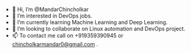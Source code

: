 - 👋 Hi, I’m @MandarChincholkar
- 👀 I’m interested in DevOps jobs.
- 🌱 I’m currently learning Machine Learning and Deep Learning.
- 💞️ I’m looking to collaborate on Linux automation and DevOps project.
- 📫 To contact me call on +919359390945 or chincholkarmandar0@gmail.com .


